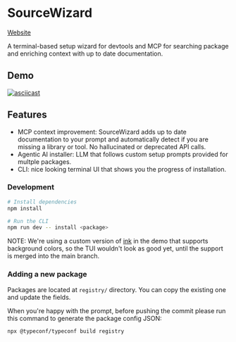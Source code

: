 # SourceWizard

[Website](https://sourcewizard.ai)

A terminal-based setup wizard for devtools and MCP for searching package and enriching context with up to date documentation.

## Demo

[![asciicast](https://asciinema.org/a/PxMHEwWtK6oUbvHYjjyVymfvr.svg)](https://asciinema.org/a/PxMHEwWtK6oUbvHYjjyVymfvr)

## Features

- MCP context improvement: SourceWizard adds up to date documentation to your prompt and automatically detect if you are missing a library or tool. No hallucinated or deprecated API calls.
- Agentic AI installer: LLM that follows custom setup prompts provided for multple packages.
- CLI: nice looking terminal UI that shows you the progress of installation.

### Development

```bash
# Install dependencies
npm install

# Run the CLI
npm run dev -- install <package>
```

NOTE: We're using a custom version of [ink](https://github.com/vadimdemedes/ink) in the demo that supports background colors, so the TUI wouldn't look as good yet, until the support is merged into the main branch.

### Adding a new package

Packages are located at `registry/` directory. You can copy the existing one and update the fields.

When you're happy with the prompt, before pushing the commit please run this command to generate the package config JSON:

```
npx @typeconf/typeconf build registry
```
